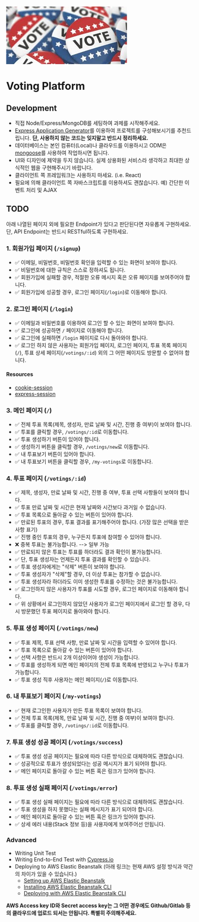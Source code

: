 ![Voting](/voting.jpeg)

# Voting Platform

## Development

- 직접 Node/Express/MongoDB를 세팅하여 과제를 시작해주세요.
- [Express Application Generator](https://expressjs.com/en/starter/generator.html)를 이용하여 프로젝트를 구성해보시기를 추천드립니다. **단, 사용하지 않는 코드는 잊지말고 반드시 정리하세요.**
- 데이터베이스는 본인 컴퓨터(Local)나 클라우드를 이용하시고 ODM은 [mongoose](https://mongoosejs.com/docs/connections.html)를 사용하여 작업하시면 됩니다.
- UI와 디자인에 제약을 두지 않습니다. 실제 상용화된 서비스라 생각하고 최대한 상식적인 웹을 구현해주시기 바랍니다.
- 클라이언트 쪽 프레임워크는 사용하지 마세요. (i.e. React)
- 필요에 의해 클라이언트 쪽 자바스크립트를 이용하셔도 괜찮습니다. 예) 간단한 이벤트 처리 및 AJAX

## TODO

아래 나열된 페이지 외에 필요한 Endpoint가 있다고 판단된다면 자유롭게 구현하세요. 단, API Endpoint는 반드시 RESTful하도록 구현하세요.

### 1. 회원가입 페이지 (`/signup`)

- ✅ 이메일, 비밀번호, 비밀번호 확인을 입력할 수 있는 화면이 보여야 합니다.
- ✅ 비밀번호에 대한 규칙은 스스로 정하셔도 됩니다.
- ✅ 회원가입에 실패할 경우, 적절한 오류 메시지 혹은 오류 페이지를 보여주어야 합니다.
- ✅ 회원가입에 성공할 경우, 로그인 페이지(`/login`)로 이동해야 합니다.

### 2. 로그인 페이지 (`/login`)

- ✅ 이메일과 비밀번호를 이용하여 로그인 할 수 있는 화면이 보여야 합니다.
- ✅ 로그인에 성공하면 `/` 페이지로 이동해야 합니다.
- ✅ 로그인에 실패하면 `/login` 페이지로 다시 돌아와야 합니다.
- ✅ 로그인 하지 않은 사용자는 회원가입 페이지, 로그인 페이지, 투표 목록 페이지(`/`), 투표 상세 페이지(`/votings/:id`) 외의 그 어떤 페이지도 방문할 수 없어야 합니다.

#### Resources

- [cookie-session](https://expressjs.com/en/resources/middleware/cookie-session.html)
- [express-session](https://expressjs.com/en/resources/middleware/session.html)

### 3. 메인 페이지 (`/`)

- ✅ 전체 투표 목록(제목, 생성자, 만료 날짜 및 시간, 진행 중 여부)이 보여야 합니다.
- ✅ 투표를 클릭할 경우, `/votings/:id`로 이동합니다.
- ✅ 투표 생성하기 버튼이 있어야 합니다.
- ✅ 생성하기 버튼을 클릭할 경우, `/votings/new`로 이동합니다.
- ✅ 내 투표보기 버튼이 있어야 합니다.
- ✅ 내 투표보기 버튼을 클릭할 경우, `/my-votings`로 이동합니다.

### 4. 투표 페이지 (`/votings/:id`)

- ✅ 제목, 생성자, 만료 날짜 및 시간, 진행 중 여부, 투표 선택 사항들이 보여야 합니다.
- ✅ 투표 만료 날짜 및 시간은 현재 날짜와 시간보다 과거일 수 없습니다.
- ✅ 투표 목록으로 돌아갈 수 있는 버튼이 있어야 합니다.
- ✅ 만료된 투표의 경우, 투표 결과를 표기해주어야 합니다. (가장 많은 선택을 받은 사항 표기)
- ✅ 진행 중인 투표의 경우, 누구든지 투표에 참여할 수 있어야 합니다.
- ❌ 중복 투표는 불가능합니다. --> 일부 가능
- ✅ 만료되지 않은 투표는 투표를 하더라도 결과 확인이 불가능합니다.
- ✅ 단, 투표 생성자는 언제든지 투표 결과를 확인할 수 있습니다.
- ✅ 투표 생성자에게는 "삭제" 버튼이 보여야 합니다.
- ✅ 투표 생성자가 "삭제"할 경우, 더 이상 투표는 참가할 수 없습니다.
- ✅ 투표 생성자라 하더라도 이미 생성한 투표를 수정하는 것은 불가능합니다.
- ✅ 로그인하지 않은 사용자가 투표를 시도할 경우, 로그인 페이지로 이동해야 합니다.
- ✅ 위 상황에서 로그인하지 않았던 사용자가 로그인 페이지에서 로그인 할 경우, 다시 방문했던 투표 페이지로 돌아와야 합니다.

### 5. 투표 생성 페이지 (`/votings/new`)

- ✅ 투표 제목, 투표 선택 사항, 만료 날짜 및 시간을 입력할 수 있어야 합니다.
- ✅ 투표 목록으로 돌아갈 수 있는 버튼이 있어야 합니다.
- ✅ 선택 사항은 반드시 2개 이상이어야 생성이 가능합니다.
- ✅ 투표를 생성하게 되면 메인 페이지의 전체 투표 목록에 반영되고 누구나 투표가 가능합니다.
- ✅ 투표 생성 직후 사용자는 메인 페이지(`/`)로 이동합니다.

### 6. 내 투표보기 페이지 (`/my-votings`)

- ✅ 현재 로그인한 사용자가 만든 투표 목록이 보여야 합니다.
- ✅ 전체 투표 목록(제목, 만료 날짜 및 시간, 진행 중 여부)이 보여야 합니다.
- ✅ 투표를 클릭할 경우, `/votings/:id`로 이동합니다.

### 7. 투표 생성 성공 페이지 (`/votings/success`)

- ✅ 투표 생성 성공 페이지는 필요에 따라 다른 방식으로 대체하여도 괜찮습니다.
- ✅ 성공적으로 투표가 생성되었다는 성공 메시지가 표기 되어야 합니다.
- ✅ 메인 페이지로 돌아갈 수 있는 버튼 혹은 링크가 있어야 합니다.

### 8. 투표 생성 실패 페이지 (`/votings/error`)

- ✅ 투표 생성 실패 페이지는 필요에 따라 다른 방식으로 대체하여도 괜찮습니다.
- ✅ 투표 생성을 하지 못했다는 실패 메시지가 표기 되어야 합니다.
- ✅ 메인 페이지로 돌아갈 수 있는 버튼 혹은 링크가 있어야 합니다.
- ✅ 상세 에러 내용(Stack 정보 등)을 사용자에게 보여주어선 안됩니다.

### Advanced

- Writing Unit Test
- Writing End-to-End Test with [Cypress.io](https://www.cypress.io/)
- Deploying to AWS Elastic Beanstalk (아래 링크는 현재 AWS 설정 방식과 약간의 차이가 있을 수 있습니다.)
  - [Setting up AWS Elastic Beanstalk](https://github.com/vanilla-coding/deploy-with-aws-eb-and-circleci/wiki/Setting-up-AWS-Elastic-Beanstalk)
  - [Installing AWS Elastic Beanstalk CLI](https://github.com/vanilla-coding/deploy-with-aws-eb-and-circleci/wiki/Installing-Elastic-Beanstalk-CLI)
  - [Deploying with AWS Elastic Beanstalk CLI](https://github.com/vanilla-coding/deploy-with-aws-eb-and-circleci/wiki/Deploying-with-Elastic-Beanstalk-CLI)

**AWS Access key ID와 Secret access key는 그 어떤 경우에도 Github/Gitlab 등의 클라우드에 업로드 되서는 안됩니다. 특별히 주의해주세요.**